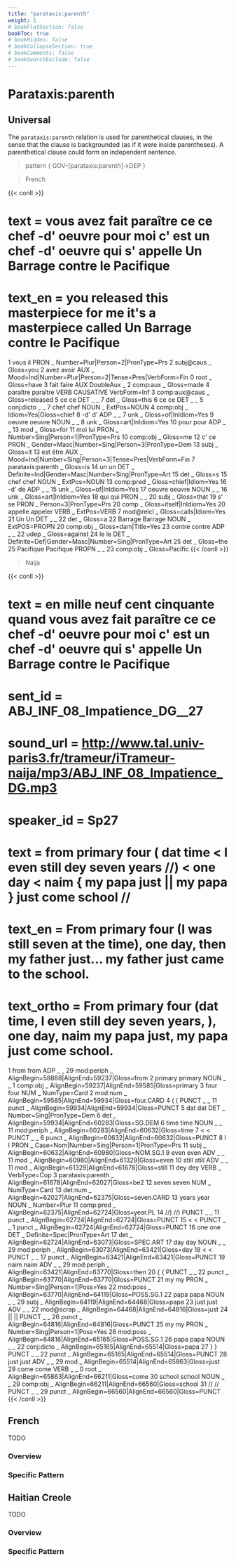 ```yaml
---
title: "parataxis:parenth"
weight: 1
# bookFlatSection: false
bookToc: true
# bookHidden: false
# bookCollapseSection: true
# bookComments: false
# bookSearchExclude: false
---
```


# Parataxis:parenth


## Universal

The `parataxis:parenth` relation is used for parenthetical clauses, in the sense that the clause is backgrounded (as if it were inside parentheses). A parenthetical clause could form an independent sentence.

> pattern { GOV-[parataxis:parenth]->DEP }
  
> French

{{< conll >}}
# text = vous avez fait paraître ce ce chef -d' oeuvre pour moi c' est un chef -d' oeuvre qui s' appelle Un Barrage contre le Pacifique
# text_en = you released this masterpiece for me it's a masterpiece called Un Barrage contre le Pacifique
1	vous	il	PRON	_	Number=Plur|Person=2|PronType=Prs	2	subj@caus	_	Gloss=you
2	avez	avoir	AUX	_	Mood=Ind|Number=Plur|Person=2|Tense=Pres|VerbForm=Fin	0	root	_	Gloss=have
3	fait	faire	AUX	DoubleAux	_	2	comp:aux	_	Gloss=made
4	paraître	paraître	VERB	CAUSATIVE	VerbForm=Inf	3	comp:aux@caus	_	Gloss=released
5	ce	ce	DET	_	_	7	det	_	Gloss=this
6	ce	ce	DET	_	_	5	conj:dicto	_	_
7	chef	chef	NOUN	_	ExtPos=NOUN	4	comp:obj	_	Idiom=Yes|Gloss=chief
8	-d'	d'	ADP	_	_	7	unk	_	Gloss=of|InIdiom=Yes
9	oeuvre	oeuvre	NOUN	_	_	8	unk	_	Gloss=art|InIdiom=Yes
10	pour	pour	ADP	_	_	13	mod	_	Gloss=for
11	moi	lui	PRON	_	Number=Sing|Person=1|PronType=Prs	10	comp:obj	_	Gloss=me
12	c'	ce	PRON	_	Gender=Masc|Number=Sing|Person=3|PronType=Dem	13	subj	_	Gloss=it
13	est	être	AUX	_	Mood=Ind|Number=Sing|Person=3|Tense=Pres|VerbForm=Fin	7	parataxis:parenth	_	Gloss=is
14	un	un	DET	_	Definite=Ind|Gender=Masc|Number=Sing|PronType=Art	15	det	_	Gloss=s
15	chef	chef	NOUN	_	ExtPos=NOUN	13	comp:pred	_	Gloss=chief|Idiom=Yes
16	-d'	de	ADP	_	_	15	unk	_	Gloss=of|InIdiom=Yes
17	oeuvre	oeuvre	NOUN	_	_	16	unk	_	Gloss=art|InIdiom=Yes
18	qui	qui	PRON	_	_	20	subj	_	Gloss=that
19	s'	se	PRON	_	Person=3|PronType=Prs	20	comp	_	Gloss=itself|InIdiom=Yes
20	appelle	appeler	VERB	_	ExtPos=VERB	7	mod@relcl	_	Gloss=calls|Idiom=Yes
21	Un	Un	DET	_	_	22	det	_	Gloss=a
22	Barrage	Barrage	NOUN	_	ExtPOS=PROPN	20	comp:obj	_	Gloss=dam|Title=Yes
23	contre	contre	ADP	_	_	22	udep	_	Gloss=against
24	le	le	DET	_	Definite=Def|Gender=Masc|Number=Sing|PronType=Art	25	det	_	Gloss=the
25	Pacifique	Pacifique	PROPN	_	_	23	comp:obj	_	Gloss=Pacific
{{< /conll >}}

> Naija

{{< conll >}}
# text = en mille neuf cent cinquante quand vous avez fait paraître ce ce chef -d' oeuvre pour moi c' est un chef -d' oeuvre qui s' appelle Un Barrage contre le Pacifique
# sent_id = ABJ_INF_08_Impatience_DG__27
# sound_url = http://www.tal.univ-paris3.fr/trameur/iTrameur-naija/mp3/ABJ_INF_08_Impatience_DG.mp3
# speaker_id = Sp27
# text = from primary four ( dat time < I even still dey seven years //) < one day < naim { my papa just || my papa } just come school //
# text_en = From primary four (I was still seven at the time), one day, then my father just... my father just came to the school.
# text_ortho = From primary four (dat time, I even still dey seven years, ), one day, naim my papa just, my papa just come school.
1	from	from	ADP	_	_	29	mod:periph	_	AlignBegin=58888|AlignEnd=59237|Gloss=from
2	primary	primary	NOUN	_	_	1	comp:obj	_	AlignBegin=59237|AlignEnd=59585|Gloss=primary
3	four	four	NUM	_	NumType=Card	2	mod:num	_	AlignBegin=59585|AlignEnd=59934|Gloss=four.CARD
4	(	(	PUNCT	_	_	11	punct	_	AlignBegin=59934|AlignEnd=59934|Gloss=PUNCT
5	dat	dat	DET	_	Number=Sing|PronType=Dem	6	det	_	AlignBegin=59934|AlignEnd=60283|Gloss=SG.DEM
6	time	time	NOUN	_	_	11	mod:periph	_	AlignBegin=60283|AlignEnd=60632|Gloss=time
7	<	<	PUNCT	_	_	6	punct	_	AlignBegin=60632|AlignEnd=60632|Gloss=PUNCT
8	I	I	PRON	_	Case=Nom|Number=Sing|Person=1|PronType=Prs	11	subj	_	AlignBegin=60632|AlignEnd=60980|Gloss=NOM.SG.1
9	even	even	ADV	_	_	11	mod	_	AlignBegin=60980|AlignEnd=61329|Gloss=even
10	still	still	ADV	_	_	11	mod	_	AlignBegin=61329|AlignEnd=61678|Gloss=still
11	dey	dey	VERB	_	VerbType=Cop	3	parataxis:parenth	_	AlignBegin=61678|AlignEnd=62027|Gloss=be2
12	seven	seven	NUM	_	NumType=Card	13	det:num	_	AlignBegin=62027|AlignEnd=62375|Gloss=seven.CARD
13	years	year	NOUN	_	Number=Plur	11	comp:pred	_	AlignBegin=62375|AlignEnd=62724|Gloss=year.PL
14	//)	//)	PUNCT	_	_	11	punct	_	AlignBegin=62724|AlignEnd=62724|Gloss=PUNCT
15	<	<	PUNCT	_	_	1	punct	_	AlignBegin=62724|AlignEnd=62724|Gloss=PUNCT
16	one	one	DET	_	Definite=Spec|PronType=Art	17	det	_	AlignBegin=62724|AlignEnd=63073|Gloss=SPEC.ART
17	day	day	NOUN	_	_	29	mod:periph	_	AlignBegin=63073|AlignEnd=63421|Gloss=day
18	<	<	PUNCT	_	_	17	punct	_	AlignBegin=63421|AlignEnd=63421|Gloss=PUNCT
19	naim	naim	ADV	_	_	29	mod:periph	_	AlignBegin=63421|AlignEnd=63770|Gloss=then
20	{	{	PUNCT	_	_	22	punct	_	AlignBegin=63770|AlignEnd=63770|Gloss=PUNCT
21	my	my	PRON	_	Number=Sing|Person=1|Poss=Yes	22	mod:poss	_	AlignBegin=63770|AlignEnd=64119|Gloss=POSS.SG.1
22	papa	papa	NOUN	_	_	29	subj	_	AlignBegin=64119|AlignEnd=64468|Gloss=papa
23	just	just	ADV	_	_	22	mod@scrap	_	AlignBegin=64468|AlignEnd=64816|Gloss=just
24	||	||	PUNCT	_	_	26	punct	_	AlignBegin=64816|AlignEnd=64816|Gloss=PUNCT
25	my	my	PRON	_	Number=Sing|Person=1|Poss=Yes	26	mod:poss	_	AlignBegin=64816|AlignEnd=65165|Gloss=POSS.SG.1
26	papa	papa	NOUN	_	_	22	conj:dicto	_	AlignBegin=65165|AlignEnd=65514|Gloss=papa
27	}	}	PUNCT	_	_	22	punct	_	AlignBegin=65165|AlignEnd=65514|Gloss=PUNCT
28	just	just	ADV	_	_	29	mod	_	AlignBegin=65514|AlignEnd=65863|Gloss=just
29	come	come	VERB	_	_	0	root	_	AlignBegin=65863|AlignEnd=66211|Gloss=come
30	school	school	NOUN	_	_	29	comp:obj	_	AlignBegin=66211|AlignEnd=66560|Gloss=school
31	//	//	PUNCT	_	_	29	punct	_	AlignBegin=66560|AlignEnd=66560|Gloss=PUNCT
{{< /conll >}}






## French

TODO
### Overview

### Specific Pattern




## Haitian Creole

TODO
### Overview

### Specific Pattern


